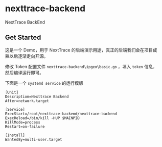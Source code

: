 # nexttrace-backend

NextTrace BackEnd

## Get Started

这是一个 Demo，用于 NextTrace 的后端演示用途，真正的后端我们会在项目成熟以后逐渐走向开源。

修改 Token 配置文件 `nexttrace-backend\ipgeo\basic.go` ，填入 `token`  信息，然后编译运行即可。

下面是一个 `systemd service` 的运行模版

```
[Unit]
Description=Nexttrace Backend
After=network.target

[Service]
ExecStart=/root/nexttrace-backend/nexttrace-backend
ExecReload=/bin/kill -HUP $MAINPID
KillMode=process
Restart=on-failure

[Install]
WantedBy=multi-user.target
```
